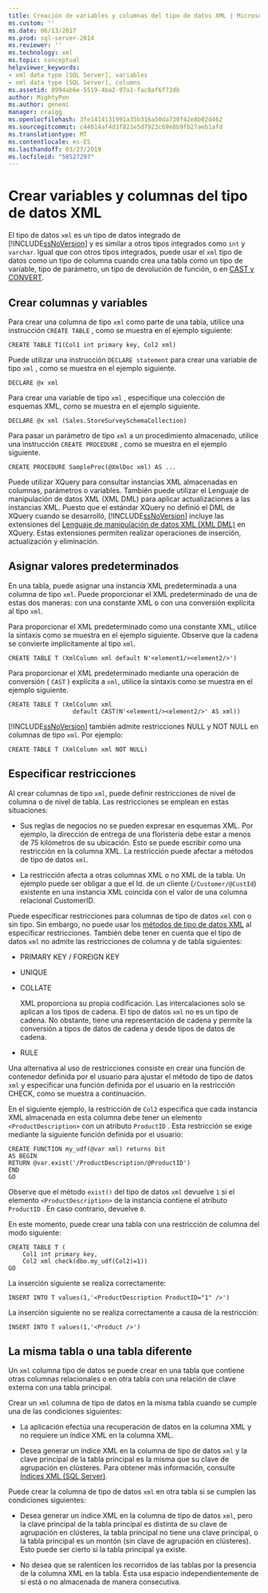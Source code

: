 ```yaml
---
title: Creación de variables y columnas del tipo de datos XML | Microsoft Docs
ms.custom: ''
ms.date: 06/13/2017
ms.prod: sql-server-2014
ms.reviewer: ''
ms.technology: xml
ms.topic: conceptual
helpviewer_keywords:
- xml data type [SQL Server], variables
- xml data type [SQL Server], columns
ms.assetid: 8994ab6e-5519-4ba2-97a1-fac8af6f72db
author: MightyPen
ms.author: genemi
manager: craigg
ms.openlocfilehash: 3fe1414131991a35b316a50da730f42e8b02d462
ms.sourcegitcommit: c44014af4d3f821e5d7923c69e8b9fb27aeb1afd
ms.translationtype: MT
ms.contentlocale: es-ES
ms.lasthandoff: 03/27/2019
ms.locfileid: "58527297"
---
```

# <a name="create-xml-data-type-variables-and-columns"></a>Crear variables y columnas del tipo de datos XML
  El tipo de datos `xml` es un tipo de datos integrado de [!INCLUDE[ssNoVersion](../../includes/ssnoversion-md.md)] y es similar a otros tipos integrados como `int` y `varchar`. Igual que con otros tipos integrados, puede usar el `xml` tipo de datos como un tipo de columna cuando crea una tabla como un tipo de variable, tipo de parámetro, un tipo de devolución de función, o en [CAST y CONVERT](/sql/t-sql/functions/cast-and-convert-transact-sql).  
  
## <a name="creating-columns-and-variables"></a>Crear columnas y variables  
 Para crear una columna de tipo `xml` como parte de una tabla, utilice una instrucción `CREATE TABLE` , como se muestra en el ejemplo siguiente:  
  
```  
CREATE TABLE T1(Col1 int primary key, Col2 xml)   
```  
  
 Puede utilizar una instrucción `DECLARE statement` para crear una variable de tipo `xml` , como se muestra en el ejemplo siguiente.  
  
```  
DECLARE @x xml   
```  
  
 Para crear una variable de tipo `xml` , especifique una colección de esquemas XML, como se muestra en el ejemplo siguiente.  
  
```  
DECLARE @x xml (Sales.StoreSurveySchemaCollection)  
```  
  
 Para pasar un parámetro de tipo `xml` a un procedimiento almacenado, utilice una instrucción `CREATE PROCEDURE` , como se muestra en el ejemplo siguiente.  
  
```  
CREATE PROCEDURE SampleProc(@XmlDoc xml) AS ...   
```  
  
 Puede utilizar XQuery para consultar instancias XML almacenadas en columnas, parámetros o variables. También puede utilizar el Lenguaje de manipulación de datos XML (XML DML) para aplicar actualizaciones a las instancias XML. Puesto que el estándar XQuery no definió el DML de XQuery cuando se desarrolló, [!INCLUDE[ssNoVersion](../../includes/ssnoversion-md.md)] incluye las extensiones del [Lenguaje de manipulación de datos XML (XML DML)](/sql/t-sql/xml/xml-data-modification-language-xml-dml) en XQuery. Estas extensiones permiten realizar operaciones de inserción, actualización y eliminación.  
  
## <a name="assigning-defaults"></a>Asignar valores predeterminados  
 En una tabla, puede asignar una instancia XML predeterminada a una columna de tipo `xml`. Puede proporcionar el XML predeterminado de una de estas dos maneras: con una constante XML o con una conversión explícita al tipo `xml`.  
  
 Para proporcionar el XML predeterminado como una constante XML, utilice la sintaxis como se muestra en el ejemplo siguiente. Observe que la cadena se convierte implícitamente al tipo `xml`.  
  
```  
CREATE TABLE T (XmlColumn xml default N'<element1/><element2/>')  
```  
  
 Para proporcionar el XML predeterminado mediante una operación de conversión ( `CAST` ) explícita a `xml`, utilice la sintaxis como se muestra en el ejemplo siguiente.  
  
```  
CREATE TABLE T (XmlColumn xml   
                  default CAST(N'<element1/><element2/>' AS xml))  
```  
  
 [!INCLUDE[ssNoVersion](../../includes/ssnoversion-md.md)] también admite restricciones NULL y NOT NULL en columnas de tipo `xml`. Por ejemplo:  
  
```  
CREATE TABLE T (XmlColumn xml NOT NULL)  
```  
  
## <a name="specifying-constraints"></a>Especificar restricciones  
 Al crear columnas de tipo `xml`, puede definir restricciones de nivel de columna o de nivel de tabla. Las restricciones se emplean en estas situaciones:  
  
-   Sus reglas de negocios no se pueden expresar en esquemas XML. Por ejemplo, la dirección de entrega de una floristería debe estar a menos de 75 kilómetros de su ubicación. Esto se puede escribir como una restricción en la columna XML. La restricción puede afectar a métodos de tipo de datos `xml`.  
  
-   La restricción afecta a otras columnas XML o no XML de la tabla. Un ejemplo puede ser obligar a que el Id. de un cliente (`/Customer/@CustId`) existente en una instancia XML coincida con el valor de una columna relacional CustomerID.  
  
 Puede especificar restricciones para columnas de tipo de datos `xml` con o sin tipo. Sin embargo, no puede usar los [métodos de tipo de datos XML](/sql/t-sql/xml/xml-data-type-methods) al especificar restricciones. También debe tener en cuenta que el tipo de datos `xml` no admite las restricciones de columna y de tabla siguientes:  
  
-   PRIMARY KEY / FOREIGN KEY  
  
-   UNIQUE  
  
-   COLLATE  
  
     XML proporciona su propia codificación. Las intercalaciones solo se aplican a los tipos de cadena. El tipo de datos `xml` no es un tipo de cadena. No obstante, tiene una representación de cadena y permite la conversión a tipos de datos de cadena y desde tipos de datos de cadena.  
  
-   RULE  
  
 Una alternativa al uso de restricciones consiste en crear una función de contenedor definida por el usuario para ajustar el método de tipo de datos `xml` y especificar una función definida por el usuario en la restricción CHECK, como se muestra a continuación.  
  
 En el siguiente ejemplo, la restricción de `Col2` especifica que cada instancia XML almacenada en esta columna debe tener un elemento `<ProductDescription>` con un atributo `ProductID` . Esta restricción se exige mediante la siguiente función definida por el usuario:  
  
```  
CREATE FUNCTION my_udf(@var xml) returns bit  
AS BEGIN   
RETURN @var.exist('/ProductDescription/@ProductID')  
END  
GO  
```  
  
 Observe que el método `exist()` del tipo de datos `xml` devuelve `1` si el elemento `<ProductDescription>` de la instancia contiene el atributo `ProductID` . En caso contrario, devuelve `0`.  
  
 En este momento, puede crear una tabla con una restricción de columna del modo siguiente:  
  
```  
CREATE TABLE T (  
    Col1 int primary key,   
    Col2 xml check(dbo.my_udf(Col2)=1))  
GO  
```  
  
 La inserción siguiente se realiza correctamente:  
  
```  
INSERT INTO T values(1,'<ProductDescription ProductID="1" />')  
```  
  
 La inserción siguiente no se realiza correctamente a causa de la restricción:  
  
```  
INSERT INTO T values(1,'<Product />')  
```  
  
## <a name="same-or-different-table"></a>La misma tabla o una tabla diferente  
 Un `xml` columna tipo de datos se puede crear en una tabla que contiene otras columnas relacionales o en otra tabla con una relación de clave externa con una tabla principal.  
  
 Crear un `xml` columna de tipo de datos en la misma tabla cuando se cumple una de las condiciones siguientes:  
  
-   La aplicación efectúa una recuperación de datos en la columna XML y no requiere un índice XML en la columna XML.  
  
-   Desea generar un índice XML en la columna de tipo de datos `xml` y la clave principal de la tabla principal es la misma que su clave de agrupación en clústeres. Para obtener más información, consulte [Índices XML &#40;SQL Server&#41;](xml-indexes-sql-server.md).  
  
 Puede crear la columna de tipo de datos `xml` en otra tabla si se cumplen las condiciones siguientes:  
  
-   Desea generar un índice XML en la columna de tipo de datos `xml`, pero la clave principal de la tabla principal es distinta de su clave de agrupación en clústeres, la tabla principal no tiene una clave principal, o la tabla principal es un montón (sin clave de agrupación en clústeres). Esto puede ser cierto si la tabla principal ya existe.  
  
-   No desea que se ralenticen los recorridos de las tablas por la presencia de la columna XML en la tabla. Ésta usa espacio independientemente de si está o no almacenada de manera consecutiva.  
  
  
